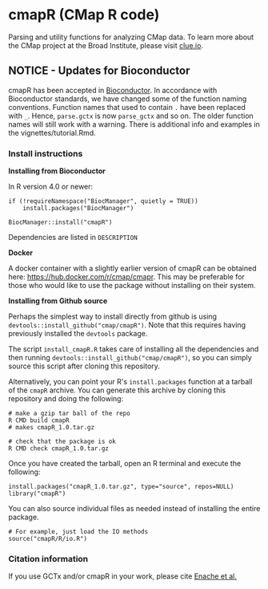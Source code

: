 # cmapR (CMap R code)

Parsing and utility functions for analyzing CMap data. To learn more about the CMap project at the Broad Institute, please visit [clue.io](https://clue.io).

## NOTICE - Updates for Bioconductor

cmapR has been accepted in [Bioconductor](https://www.bioconductor.org/packages/release/bioc/html/cmapR.html). In accordance with Bioconductor standards, we have changed some of the function naming conventions. Function names that used to contain `.` have been replaced with `_`. Hence, `parse.gctx` is now `parse_gctx` and so on. The older function names will still work with a warning. There is additional info and examples in the vignettes/tutorial.Rmd.


### Install instructions

**Installing from Bioconductor**

In R version 4.0 or newer:

```
if (!requireNamespace("BiocManager", quietly = TRUE))
    install.packages("BiocManager")

BiocManager::install("cmapR")
```

Dependencies are listed in `DESCRIPTION`

**Docker**

A docker container with a slightly earlier version of cmapR can be obtained here: https://hub.docker.com/r/cmap/cmapr. This may be preferable for those who would like to use the package without installing on their system.

**Installing from Github source**

Perhaps the simplest way to install directly from github is using `devtools::install_github("cmap/cmapR")`. Note that this requires having previously installed the `devtools` package.

The script `install_cmapR.R` takes care of installing all the dependencies and then running `devtools::install_github("cmap/cmapR")`, so you can simply source this script after cloning this repository.

Alternatively, you can point your R's `install.packages` function at a tarball of the `cmapR` archive. You can generate this archive by cloning this repository and doing the following:

	# make a gzip tar ball of the repo
	R CMD build cmapR
	# makes cmapR_1.0.tar.gz
	
	# check that the package is ok
	R CMD check cmapR_1.0.tar.gz	

Once you have created the tarball, open an R terminal and execute the following:

	install.packages("cmapR_1.0.tar.gz", type="source", repos=NULL)
	library("cmapR")


You can also source individual files as needed instead of installing the entire package.

	# For example, just load the IO methods
	source("cmapR/R/io.R")

### Citation information
If you use GCTx and/or cmapR in your work, please cite [Enache et al.](https://www.biorxiv.org/content/early/2017/11/30/227041)
